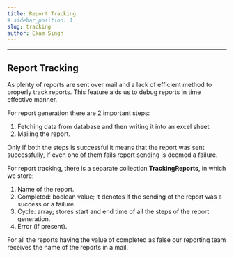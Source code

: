 ```yaml
---
title: Report Tracking
# sidebar_position: 1
slug: tracking
author: Ekam Singh
---
```

---

## Report Tracking

As plenty of reports are sent over mail and a lack of efficient method to properly track reports. This feature aids us to debug reports in time effective manner.

For report generation there are 2 important steps:

  1. Fetching data from database and then writing it into an excel sheet.
  2. Mailing the report.

Only if both the steps is successful it means that the report was sent successfully, if even one of them fails report sending is deemed a failure.

For report tracking, there is a separate collection **TrackingReports**, in which we store:

   1. Name of the report.
   2. Completed: boolean value; it denotes if the sending of the report was a success or a failure.
   3. Cycle: array; stores start and end time of all the steps of the report generation.
   4. Error (if present).

For all the reports having the value of completed as false our reporting team receives the name of the reports in a mail.

